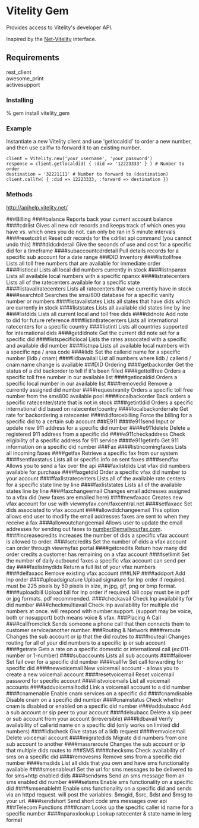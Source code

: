 # Vitelity Gem
Provides access to Vitelity's developer API.

Inspired by the [Net-Vitelity](http://search.cpan.org/~ivan/Net-Vitelity-0.03/lib/Net/Vitelity.pm) interface.
## Requirements
rest_client  
awesome_print  
activesupport

### Installing
% gem install vitelity_gem
### Example
Instantiate a new Vitelity client and use 'getlocaldid' to order a new number, and then use callfw to forward it to an existing number.

    client = Vitelity.new('your_username', 'your_password')  
    response = client.getlocaldid( { :did => '12223333' } ) # Number to order  
    destination = '32221111' # Number to forward to (destination)  
    client.callfw( { :did => 12223333, :forward => destination })  

### Methods
http://apihelp.vitelity.net/

###Billing
####balance
Reports back your current account balance
####cdrlist
Gives all new cdr records and keeps track of which ones you have vs. which ones you do not. can only be ran in 5 minute intervals
####resetcdrlist
Reset cdr records for the cdrlist api command (you cannot undo this)
####didcdrdetail
Give the seconds of use and cost for a specific did for a timeframe
####subaccountcdrdetail
Pull details records for a specific sub account for a date range
###DID Inventory
####listtollfree
Lists all toll free numbers that are available for immediate order
####listlocal
Lists all local did numbers currently in stock
####listnpanxx
Lists all available local numbers with a specific npanxx
####listratecenters
Lists all of the ratecenters available for a specific state
####listavailratecenters
Lists all ratecenters that we currently have in stock
####searchtoll
Searches the sms/800 database for a specific vanity number or numbers
####listavailstates
Lists all states that have dids which are currently in stock
####liststates
Lists all available did states line by line
####listdids
Lists all current local and toll free dids
####didnote
Add note to did for future reference
####listintlratecenters
Lists all international ratecenters for a specific country
####listintl
Lists all countries supported for international dids
####getdidnote
Get the current did note set for a specific did
####listspecificlocal
Lists the rates assocated with a specific and available did number
####listnpa
Lists all available local numbers with a specific npa / area code
####lidb
Set the callerid name for a specific number (lidb / cnam)
####lidbavailall
List all numbers where lidb / callerid / cnam name change is available
###DID Ordering
####getbackorder
Get the status of a did backorder to tell if it's been filled
####gettollfree
Orders a specific toll free number in our available list
####getlocaldid
Orders a specific local number in our available list
####removedid
Remove a currently assigned did number
####requestvanity
Orders a specific toll free number from the sms800 available pool
####localbackorder
Back orders a specific ratecenter/state that is not in stock
####getintldid
Orders a specific international did based on ratecenter/country
####localbackorderrate
Get rate for backordering a ratecenter
####didforcebilling
Force the billing for a specific did to a certain sub account
###E911
####e911send
Input or update new 911 address for a specific did number
####e911delete
Delete a registered 911 address from a specific did
####e911checkaddress
Check eligibility of a specific address for 911 service
####e911getinfo
Get 911 information on a specific did number
###Fax
####listincomingfaxes
Lists all incoming faxes
####getfax
Retrieve a specific fax from our system
####sentfaxstatus
Lists all or specific info on sent faxes
####sendfax
Allows you to send a fax over the api
####faxlistdids
List vfax did numbers available for purchase
####faxgetdid
Order a specific vfax did number to your account
####faxlistratecenters
Lists all of the available rate centers for a specific state line by line
####faxliststates
Lists all of the available states line by line
####faxchangeemail
Changes email addresses assigned to a vfax did (new faxes are emailed here)
####newfaxacc
Creates new vfax account for use with viewmyfax.com/faxcentral.net
####setfaxacc
Set dids associated to vfax account
####allowdidchangeemail
This option allows end user to modify the email addresses faxes are sent to when they receive a fax
####allowoutchangeemail
Allows user to update the email addresses for sending out faxes to number@emailyourfax.com.
####increasecredits
Increases the number of dids a specific vfax account is allowed to order. 
####setcredits
Set the number of dids a vfax account can order through viewmyfax portal
####getcredits
Return how many did order credits a customer has remaining on a vfax account
####setlimit
Set the number of daily outbound faxes a specific vfax account can send per day
####faxlistmydids
Return a full list of your vfax numbers
####delfaxacc
Remove existing vfax account
###LNP
####addport
Add lnp order
####uploadsignature
Upload signature for lnp order if required. must be 225 pixels by 50 pixels in size, in jpg, gif, png or bmp format.
####uploadbill
Upload bill for lnp order if required. bill copy must be in pdf or jpg formats. pdf recommended.
####checkavail
Check lnp availability for did number
####checkmultiavail
Check lnp availability for multiple did numbers at once. will respond with number:support. (support may be voice, both or nosupport) both means voice & vfax.
###Placing A Call
####callfromclick
Sends someone a phone call that then connects them to customer service/another number.
###Routing & Network
####reroute
Changes the sub account or ip that the did routes to
####routeall
Changes routing for all of your did numbers to a specific ip or sub account
####getrate
Gets a rate on a specific domestic or international call (ex:011-number or 1-number)
####subaccounts
Lists all sub accounts
####failover
Set fail over for a specific did number
####callfw
Set call forwarding for specific did
####newvoicemail
New voicemail account - allows you to create a new voicemail account
####resetvoicemail
Reset voicemail password for specific account
####listvoicemails
List all voicemail accounts
####addvoicemailtodid
Link a voicemail account to a did number 
####cnamenable
Enable cnam services on a specific did
####cnamdisable
Disable cnam on a specific did number
####cnamstatus
Check whether cnam is disabled or enabled on a specific did number
####addsubacc
Add a sub account or sip peer to your account
####delsubacc
Delete a sip peer or sub account from your account (irreversible)
####lidbavail
Verify availability of callerid name on a specific did (only works on limited did numbers)
####lidbcheck
Give status of a lidb request
####remvoicemail
Delete voicemail account
####migratedids
Migrate did numbers from one sub account to another
####massreroute
Changes the sub account or ip that multiple dids routes to
###SMS
####checksms
Check availability of sms on a specific did
####removesms
Remove sms from a specific did number
####smsdids
List all dids that you own and have sms functionality available
####smsenableurl
Set the url for sms messages to be delivered to for sms+http enabled dids
####sendsms
Send an sms message from an sms enabled did number
####setsms
Enable sms functionality on a specific did
####smsenablehtt
Enable sms functionality on a specific did and sends via an httpd request. will post the variables: $msgid, $src, $dst and $msg to your url.
####sendshort
Send short code sms messages over api
###Telecom Functions
####cnam
Looks up the specific caller id name for a specific number
####npanxxlookup
Lookup ratecenter & state name in lerg format
